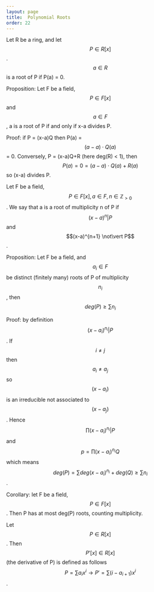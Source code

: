 ```yaml
---
layout: page
title:  Polynomial Roots
order: 22
---
```


Let R be a ring, and let $$P \in R[x]$$. $$a \in R$$ is a root of P if P(a) = 0.

Proposition: Let F be a field, $$P \in F[x]$$ and $$a \in F$$, a is a root of P if and only if x-a divides P.

Proof: if P = (x-a)Q then P(a) = $$(a-a)\cdot Q(a)$$ = 0. Conversely, P = (x-a)Q+R (here deg(R) < 1), then $$P(a) = 0 = (a-a) \cdot Q(a) + R(a)$$ so (x-a) divides P.

Let F be a field, $$P \in F[x], a \in F, n \in \mathbb{Z}_{>0}$$. We say that a is a root of multiplicity n of P if $$(x-a)^n \vert P$$ and $$(x-a)^{n+1} \not\vert P$$.

Proposition: Let F be a field, and $$a_i \in F$$ be distinct (finitely many) roots of P of multiplicity $$n_i$$, then $$deg(P) \geq \sum n_i$$

Proof: by definition $$(x-a_i)^{n_i} \vert P$$. If $$i \neq j$$ then $$a_i \neq a_j$$ so $$(x-a_i)$$ is an irreducible not associated to $$(x-a_j)$$. Hence $$\prod (x-a_i)^{n_i} \vert P$$ and $$p = \prod (x-a_i)^{n_i}Q$$ which means $$deg(P) = \sum deg(x-a_i)^{n_i}+deg(Q) \geq \sum n_i$$.

Corollary: let F be a field, $$P \in F[x]$$. Then P has at most deg(P) roots, counting multiplicity.

Let $$P \in R[x]$$. Then $$P'[x] \in R[x]$$ (the derivative of P) is defined as follows $$P = \sum a_ix^i \rightarrow P' = \sum(i-a_{i+1})x^i$$.

